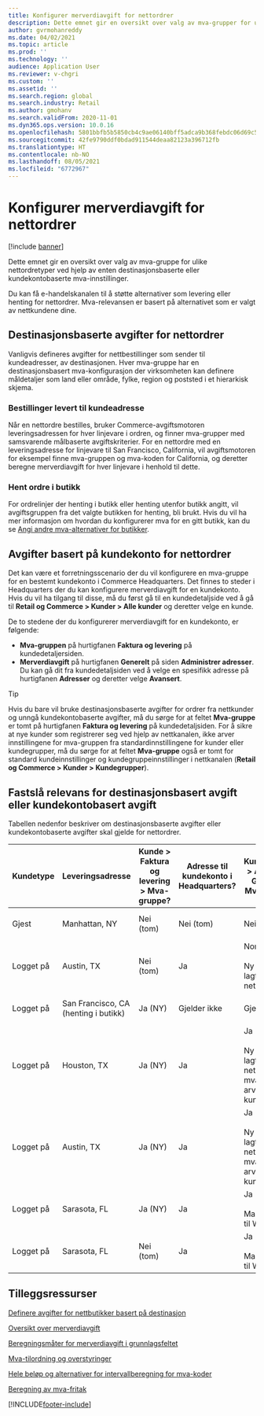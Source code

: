 ```yaml
---
title: Konfigurer merverdiavgift for nettordrer
description: Dette emnet gir en oversikt over valg av mva-grupper for ulike nettordretyper i Dynamics 365 Commerce.
author: gvrmohanreddy
ms.date: 04/02/2021
ms.topic: article
ms.prod: ''
ms.technology: ''
audience: Application User
ms.reviewer: v-chgri
ms.custom: ''
ms.assetid: ''
ms.search.region: global
ms.search.industry: Retail
ms.author: gmohanv
ms.search.validFrom: 2020-11-01
ms.dyn365.ops.version: 10.0.16
ms.openlocfilehash: 5801bbfb5b5850cb4c9ae06140bff5adca9b368febdc06d69c538fc49f9ee40a
ms.sourcegitcommit: 42fe9790ddf0bdad911544deaa82123a396712fb
ms.translationtype: HT
ms.contentlocale: nb-NO
ms.lasthandoff: 08/05/2021
ms.locfileid: "6772967"
---
```

# <a name="configure-sales-tax-for-online-orders"></a>Konfigurer merverdiavgift for nettordrer

[!include [banner](includes/banner.md)]

Dette emnet gir en oversikt over valg av mva-gruppe for ulike nettordretyper ved hjelp av enten destinasjonsbaserte eller kundekontobaserte mva-innstillinger. 

Du kan få e-handelskanalen til å støtte alternativer som levering eller henting for nettordrer. Mva-relevansen er basert på alternativet som er valgt av nettkundene dine. 

## <a name="destination-based-taxes-for-online-orders"></a>Destinasjonsbaserte avgifter for nettordrer

Vanligvis defineres avgifter for nettbestillinger som sender til kundeadresser, av destinasjonen. Hver mva-gruppe har en destinasjonsbasert mva-konfigurasjon der virksomheten kan definere måldetaljer som land eller område, fylke, region og poststed i et hierarkisk skjema.

### <a name="orders-delivered-to-customer-address"></a>Bestillinger levert til kundeadresse

Når en nettordre bestilles, bruker Commerce-avgiftsmotoren leveringsadressen for hver linjevare i ordren, og finner mva-grupper med samsvarende målbaserte avgiftskriterier. For en nettordre med en leveringsadresse for linjevare til San Francisco, California, vil avgiftsmotoren for eksempel finne mva-gruppen og mva-koden for California, og deretter beregne merverdiavgift for hver linjevare i henhold til dette.

### <a name="order-pick-up-in-store"></a>Hent ordre i butikk

For ordrelinjer der henting i butikk eller henting utenfor butikk angitt, vil avgiftsgruppen fra det valgte butikken for henting, bli brukt. Hvis du vil ha mer informasjon om hvordan du konfigurerer mva for en gitt butikk, kan du se [Angi andre mva-alternativer for butikker](/dynamicsax-2012/appuser-itpro/set-other-tax-options-for-stores).

## <a name="customer-account-based-taxes-for-online-orders"></a>Avgifter basert på kundekonto for nettordrer

Det kan være et forretningsscenario der du vil konfigurere en mva-gruppe for en bestemt kundekonto i Commerce Headquarters. Det finnes to steder i Headquarters der du kan konfigurere merverdiavgift for en kundekonto. Hvis du vil ha tilgang til disse, må du først gå til en kundedetaljside ved å gå til **Retail og Commerce \> Kunder \> Alle kunder** og deretter velge en kunde.

De to stedene der du konfigurerer merverdiavgift for en kundekonto, er følgende:

- **Mva-gruppen** på hurtigfanen **Faktura og levering** på kundedetaljersiden. 
- **Merverdiavgift** på hurtigfanen **Generelt** på siden **Administrer adresser**. Du kan gå dit fra kundedetaljsiden ved å velge en spesifikk adresse på hurtigfanen **Adresser** og deretter velge **Avansert**.

> [!TIP]
> Hvis du bare vil bruke destinasjonsbaserte avgifter for ordrer fra nettkunder og unngå kundekontobaserte avgifter, må du sørge for at feltet **Mva-gruppe** er tomt på hurtigfanen **Faktura og levering** på kundedetaljsiden. For å sikre at nye kunder som registrerer seg ved hjelp av nettkanalen, ikke arver innstillingene for mva-gruppen fra standardinnstillingene for kunder eller kundegrupper, må du sørge for at feltet **Mva-gruppe** også er tomt for standard kundeinnstillinger og kundegruppeinnstillinger i nettkanalen (**Retail og Commerce \> Kunder \> Kundegrupper**).

## <a name="determine-destination-based-tax-or-customer-account-based-tax-applicability"></a>Fastslå relevans for destinasjonsbasert avgift eller kundekontobasert avgift 

Tabellen nedenfor beskriver om destinasjonsbaserte avgifter eller kundekontobaserte avgifter skal gjelde for nettordrer. 

| Kundetype | Leveringsadresse                   | Kunde > Faktura og levering > Mva-gruppe? | Adresse til kundekonto i Headquarters? | Kundeadresse > Avansert > Generelt > Mva-gruppe?                                              | Brukt mva-gruppe      |
|---------------|------------------------------------|-----------------------------------------------------|-----------------------------------|--------------------------------------------------------------------------------------------------------|------------------------------|
| Gjest         | Manhattan, NY                      | Nei (tom)                                                | Nei (tom)                              | Nei (tom)                                                                                                   | NY (destinasjonsbaserte avgifter) |
| Logget på     | Austin, TX                          | Nei (tom)                                             | Ja                               | None<br/><br/>Ny adresse lagt til via nettkanalen.                                                            | TX (destinasjonsbaserte avgifter) |
| Logget på     | San Francisco, CA (henting i butikk) | Ja (NY)                                            | Gjelder ikke                              | Gjelder ikke                                                                                                    | CA (destinasjonsbaserte avgifter) |
| Logget på     | Houston, TX                         | Ja (NY)                                            | Ja                               | Ja (NY)<br/><br/>Ny adresse lagt til via nettkanalen og mva-gruppe arvet fra kundekontoen. | NY (kundekontobaserte avgifter)  |
| Logget på     | Austin, TX                          | Ja (NY)                                            | Ja                               | Ja (NY)<br/><br/>Ny adresse lagt til via nettkanalen og mva-gruppe arvet fra kundekontoen. | NY (kundekontobaserte avgifter)  |
| Logget på     | Sarasota, FL                       | Ja (NY)                                            | Ja                               | Ja (WA)<br/><br/>Manuelt angitt til WA.                                                                          | WA (kundekontobaserte avgifter)  |
| Logget på     | Sarasota, FL                       | Nei (tom)                                                | Ja                               | Ja (WA)<br/><br/>Manuelt angitt til WA.                                                                          | WA (kundekontobaserte avgifter)  |

## <a name="additional-resources"></a>Tilleggsressurser

[Definere avgifter for nettbutikker basert på destinasjon](/dynamicsax-2012/appuser-itpro/set-up-taxes-for-online-stores-based-on-destination)

[Oversikt over merverdiavgift](../finance/general-ledger/indirect-taxes-overview.md?toc=%2fdynamics365%2fcommerce%2ftoc.json) 

[Beregningsmåter for merverdiavgift i grunnlagsfeltet](../finance/general-ledger/sales-tax-calculation-methods-origin-field.md?toc=%2fdynamics365%2fcommerce%2ftoc.json) 

[ Mva-tilordning og overstyringer](../supply-chain/procurement/tasks/sales-tax-assignment-overrides.md?toc=%2fdynamics365%2fcommerce%2ftoc.json) 

[Hele beløp og alternativer for intervallberegning for mva-koder](../finance/general-ledger/whole-amount-interval-options-sales-tax-codes.md?toc=%2fdynamics365%2fcommerce%2ftoc.json) 

[Beregning av mva-fritak](tax-exempt-price-inclusive.md) 



[!INCLUDE[footer-include](../includes/footer-banner.md)]